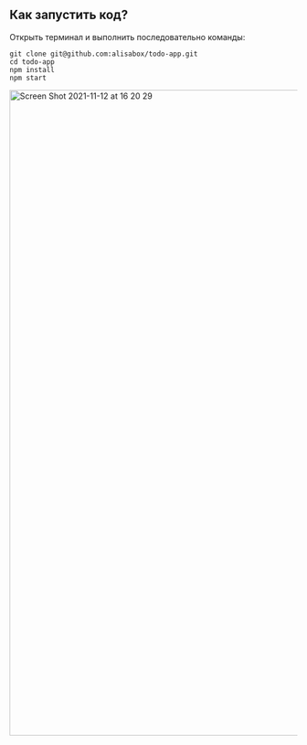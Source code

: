 ## Как запустить код?

Открыть терминал и выполнить последовательно команды:

```
git clone git@github.com:alisabox/todo-app.git
cd todo-app
npm install
npm start
```

<img width="1130" alt="Screen Shot 2021-11-12 at 16 20 29" src="https://user-images.githubusercontent.com/77010822/141426526-2528ba22-2948-4191-aa0a-266b3cbc35ec.png">
